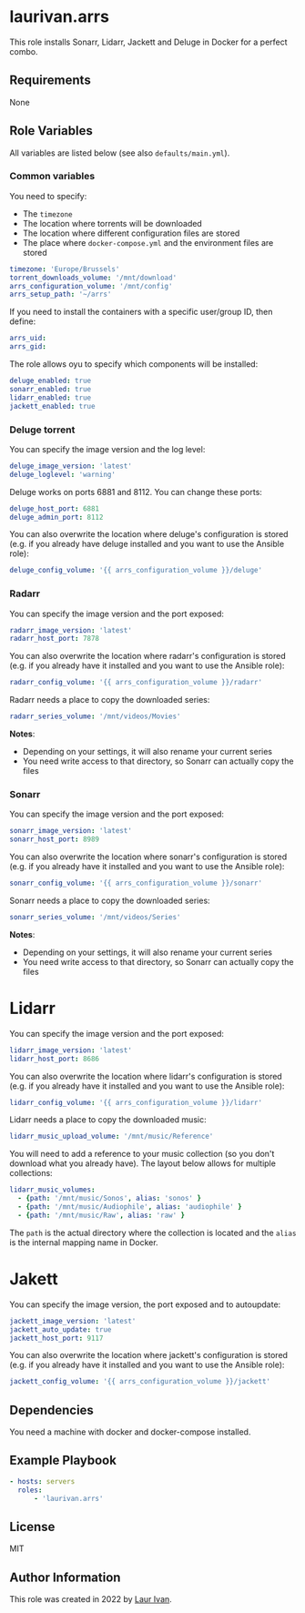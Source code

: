 # laurivan.arrs

This role installs Sonarr, Lidarr, Jackett and Deluge in Docker for a perfect combo.

## Requirements

None

## Role Variables

All variables are listed below (see also `defaults/main.yml`).

### Common variables

You need to specify:

- The `timezone`
- The location where torrents will be downloaded
- The location where different configuration files are stored
- The place where `docker-compose.yml` and the environment files are stored

```yml
timezone: 'Europe/Brussels'
torrent_downloads_volume: '/mnt/download'
arrs_configuration_volume: '/mnt/config'
arrs_setup_path: '~/arrs'
```

If you need to install the containers with a specific user/group ID, then define:

```yml
arrs_uid:
arrs_gid:
```
The role allows oyu to specify which components will be installed:

```yml
deluge_enabled: true 
sonarr_enabled: true 
lidarr_enabled: true 
jackett_enabled: true
```

### Deluge torrent

You can specify the image version and the log level:

```yml
deluge_image_version: 'latest'
deluge_loglevel: 'warning'
```

Deluge works on ports 6881 and 8112. You can change these ports:

```yml
deluge_host_port: 6881
deluge_admin_port: 8112
```

You can also overwrite the location where deluge's configuration is stored (e.g. if you already have deluge installed and you want to use the Ansible role):

```yml
deluge_config_volume: '{{ arrs_configuration_volume }}/deluge'
```

### Radarr

You can specify the image version and the port exposed:

```yml
radarr_image_version: 'latest'
radarr_host_port: 7878
```
You can also overwrite the location where radarr's configuration is stored (e.g. if you already have it installed and you want to use the Ansible role):

```yml
radarr_config_volume: '{{ arrs_configuration_volume }}/radarr'
```

Radarr needs a place to copy the downloaded series:

```yml
radarr_series_volume: '/mnt/videos/Movies'
```

**Notes**:

- Depending on your settings, it will also rename your current series
- You need write access to that directory, so Sonarr can actually copy the files

### Sonarr

You can specify the image version and the port exposed:

```yml
sonarr_image_version: 'latest'
sonarr_host_port: 8989
```
You can also overwrite the location where sonarr's configuration is stored (e.g. if you already have it installed and you want to use the Ansible role):

```yml
sonarr_config_volume: '{{ arrs_configuration_volume }}/sonarr'
```

Sonarr needs a place to copy the downloaded series:

```yml
sonarr_series_volume: '/mnt/videos/Series'
```

**Notes**:

- Depending on your settings, it will also rename your current series
- You need write access to that directory, so Sonarr can actually copy the files

# Lidarr

You can specify the image version and the port exposed:

```yml
lidarr_image_version: 'latest'
lidarr_host_port: 8686
```
You can also overwrite the location where lidarr's configuration is stored (e.g. if you already have it installed and you want to use the Ansible role):

```yml
lidarr_config_volume: '{{ arrs_configuration_volume }}/lidarr'
```
Lidarr needs a place to copy the downloaded music:

```yml
lidarr_music_upload_volume: '/mnt/music/Reference'
```

You will need to add a reference to your music collection (so you don't download what you already have). The layout below allows for multiple collections:

```yml
lidarr_music_volumes: 
  - {path: '/mnt/music/Sonos', alias: 'sonos' }
  - {path: '/mnt/music/Audiophile', alias: 'audiophile' }
  - {path: '/mnt/music/Raw', alias: 'raw' }
```

The `path` is the actual directory where the collection is located and the `alias` is the internal mapping name in Docker.

# Jakett
You can specify the image version, the port exposed and to autoupdate:

```yml
jackett_image_version: 'latest'
jackett_auto_update: true
jackett_host_port: 9117
```
You can also overwrite the location where jackett's configuration is stored (e.g. if you already have it installed and you want to use the Ansible role):

```yml
jackett_config_volume: '{{ arrs_configuration_volume }}/jackett'
```

## Dependencies

You need a machine with docker and docker-compose installed.

## Example Playbook

```yml
- hosts: servers
  roles:
      - 'laurivan.arrs'
```

## License

MIT

##  Author Information

This role was created in 2022 by [Laur Ivan](https://www.laurivan.com).
